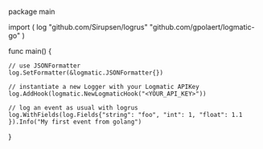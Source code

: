 package main

import (
  log "github.com/Sirupsen/logrus"
  "github.com/gpolaert/logmatic-go"
)

func main() {
  
	// use JSONFormatter
  	log.SetFormatter(&logmatic.JSONFormatter{})
	
	// instantiate a new Logger with your Logmatic APIKey
  	log.AddHook(logmatic.NewLogmaticHook("<YOUR_API_KEY>"))
  
	// log an event as usual with logrus
 	log.WithFields(log.Fields{"string": "foo", "int": 1, "float": 1.1 }).Info("My first event from golang")
  
}
